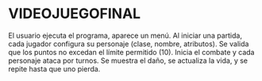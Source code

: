 # VIDEOJUEGOFINAL
El usuario ejecuta el programa, aparece un menú.  Al iniciar una partida, cada jugador configura su personaje (clase, nombre, atributos).  Se valida que los puntos no excedan el límite permitido (10).  Inicia el combate y cada personaje ataca por turnos.  Se muestra el daño, se actualiza la vida, y se repite hasta que uno pierda.  
